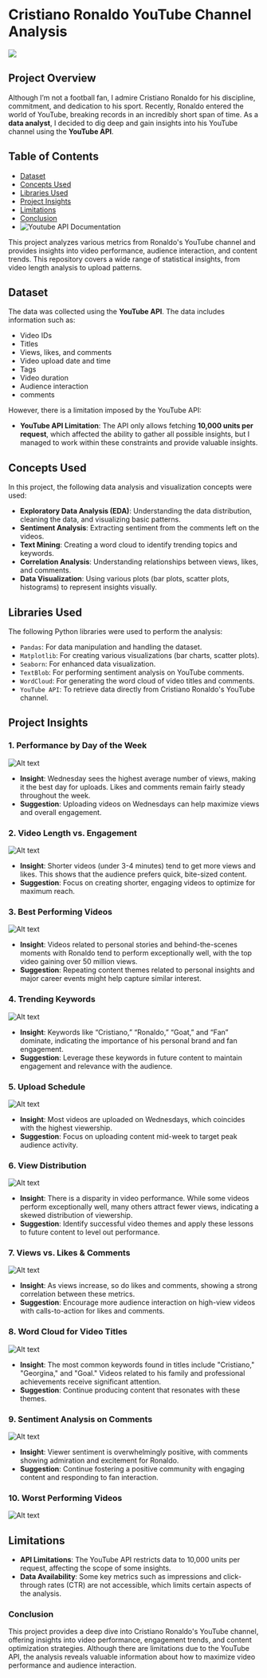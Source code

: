 # Cristiano Ronaldo YouTube Channel Analysis
![](https://github.com/shanthan98/Ronaldo_YT_Analysis/blob/main/Assets/Images/ronaldo.png)

## Project Overview
Although I’m not a football fan, I admire Cristiano Ronaldo for his discipline, commitment, and dedication to his sport. Recently, Ronaldo entered the world of YouTube, breaking records in an incredibly short span of time. As a **data analyst**, I decided to dig deep and gain insights into his YouTube channel using the **YouTube API**.

## Table of Contents

- [Dataset](#Dataset)
- [Concepts Used](#Concepts-used)
- [Libraries Used](#Libraries-Used)
- [Project Insights](#Project-Insights)
- [Limitations](#Limitations)
- [Conclusion](#Conclusions)
- ![Youtube API Documentation](https://developers.google.com/youtube/v3/docs)

This project analyzes various metrics from Ronaldo's YouTube channel and provides insights into video performance, audience interaction, and content trends. This repository covers a wide range of statistical insights, from video length analysis to upload patterns.

## Dataset
The data was collected using the **YouTube API**. The data includes information such as:
- Video IDs
- Titles
- Views, likes, and comments
- Video upload date and time
- Tags
- Video duration
- Audience interaction
- comments

However, there is a limitation imposed by the YouTube API:
- **YouTube API Limitation**: The API only allows fetching **10,000 units per request**, which affected the ability to gather all possible insights, but I managed to work within these constraints and provide valuable insights.

## Concepts Used
In this project, the following data analysis and visualization concepts were used:
- **Exploratory Data Analysis (EDA)**: Understanding the data distribution, cleaning the data, and visualizing basic patterns.
- **Sentiment Analysis**: Extracting sentiment from the comments left on the videos.
- **Text Mining**: Creating a word cloud to identify trending topics and keywords.
- **Correlation Analysis**: Understanding relationships between views, likes, and comments.
- **Data Visualization**: Using various plots (bar plots, scatter plots, histograms) to represent insights visually.

## Libraries Used
The following Python libraries were used to perform the analysis:
- `Pandas`: For data manipulation and handling the dataset.
- `Matplotlib`: For creating various visualizations (bar charts, scatter plots).
- `Seaborn`: For enhanced data visualization.
- `TextBlob`: For performing sentiment analysis on YouTube comments.
- `WordCloud`: For generating the word cloud of video titles and comments.
- `YouTube API`: To retrieve data directly from Cristiano Ronaldo's YouTube channel.

## Project Insights
### 1. **Performance by Day of the Week**
   ![Alt text](https://github.com/shanthan98/Ronaldo_YT_Analysis/blob/main/Assets/Images/Avg%20Perf%20by%20Dayof%20week.png)
   - **Insight**: Wednesday sees the highest average number of views, making it the best day for uploads. Likes and comments remain fairly steady throughout the week.
   - **Suggestion**: Uploading videos on Wednesdays can help maximize views and overall engagement.

### 2. **Video Length vs. Engagement**
   ![Alt text](https://github.com/shanthan98/Ronaldo_YT_Analysis/blob/main/Assets/Images/VideoLength%20Vs%20Engagement.png)
   - **Insight**: Shorter videos (under 3-4 minutes) tend to get more views and likes. This shows that the audience prefers quick, bite-sized content.
   - **Suggestion**: Focus on creating shorter, engaging videos to optimize for maximum reach.

### 3. **Best Performing Videos**
   ![Alt text](https://github.com/shanthan98/Ronaldo_YT_Analysis/blob/main/Assets/Images/Best%20Performing%20video.png)
   - **Insight**: Videos related to personal stories and behind-the-scenes moments with Ronaldo tend to perform exceptionally well, with the top video gaining over 50 million views.
   - **Suggestion**: Repeating content themes related to personal insights and major career events might help capture similar interest.

### 4. **Trending Keywords**
   ![Alt text](https://github.com/shanthan98/Ronaldo_YT_Analysis/blob/main/Assets/Images/Trending%20keywords.png)
   - **Insight**: Keywords like “Cristiano,” “Ronaldo,” “Goat,” and “Fan” dominate, indicating the importance of his personal brand and fan engagement.
   - **Suggestion**: Leverage these keywords in future content to maintain engagement and relevance with the audience.

### 5. **Upload Schedule**
   ![Alt text](https://github.com/shanthan98/Ronaldo_YT_Analysis/blob/main/Assets/Images/upload%20schedule.png)
   - **Insight**: Most videos are uploaded on Wednesdays, which coincides with the highest viewership.
   - **Suggestion**: Focus on uploading content mid-week to target peak audience activity.

### 6. **View Distribution**
   ![Alt text](https://github.com/shanthan98/Ronaldo_YT_Analysis/blob/main/Assets/Images/view%20distribution%20per%20video.png)
   - **Insight**: There is a disparity in video performance. While some videos perform exceptionally well, many others attract fewer views, indicating a skewed distribution of viewership.
   - **Suggestion**: Identify successful video themes and apply these lessons to future content to level out performance.

### 7. **Views vs. Likes & Comments**
   ![Alt text](https://github.com/shanthan98/Ronaldo_YT_Analysis/blob/main/Assets/Images/Views%20Vs%20Likes%20%26%20Comments.png)
   - **Insight**: As views increase, so do likes and comments, showing a strong correlation between these metrics.
   - **Suggestion**: Encourage more audience interaction on high-view videos with calls-to-action for likes and comments.

### 8. **Word Cloud for Video Titles**
   ![Alt text](https://github.com/shanthan98/Ronaldo_YT_Analysis/blob/main/Assets/Images/wordcloud%20for%20video%20titles.png)
   - **Insight**: The most common keywords found in titles include "Cristiano," "Georgina," and "Goal." Videos related to his family and professional achievements receive significant attention.
   - **Suggestion**: Continue producing content that resonates with these themes.

### 9. **Sentiment Analysis on Comments**
   ![Alt text](https://github.com/shanthan98/Ronaldo_YT_Analysis/blob/main/Assets/Images/Trending%20keywords.png)
   - **Insight**: Viewer sentiment is overwhelmingly positive, with comments showing admiration and excitement for Ronaldo.
   - **Suggestion**: Continue fostering a positive community with engaging content and responding to fan interaction.
     
### 10. **Worst Performing Videos**
   ![Alt text](https://github.com/shanthan98/Ronaldo_YT_Analysis/blob/main/Assets/Images/worst%20performing%20video.png)
  
## Limitations
- **API Limitations**: The YouTube API restricts data to 10,000 units per request, affecting the scope of some insights.
- **Data Availability**: Some key metrics such as impressions and click-through rates (CTR) are not accessible, which limits certain aspects of the analysis.

### Conclusion
This project provides a deep dive into Cristiano Ronaldo's YouTube channel, offering insights into video performance, engagement trends, and content optimization strategies. Although there are limitations due to the YouTube API, the analysis reveals valuable information about how to maximize video performance and audience interaction.
